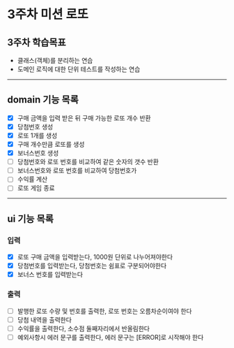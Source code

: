 # 3주차 미션 로또   
## 3주차 학습목표
 - 클래스(객체)를 분리하는 연습 
 - 도메인 로직에 대한 단위 테스트를 작성하는 연습

---
## domain 기능 목록
 - [x] 구매 금액을 입력 받은 뒤 구매 가능한 로또 개수 반환
 - [x] 당첨번호 생성
 - [x] 로또 1개를 생성
 - [x] 구매 개수만큼 로또를 생성
 - [x] 보너스번호 생성
 - [ ] 당첨번호와 로또 번호를 비교하여 같은 숫자의 갯수 반환
 - [ ] 보너스번호와 로또 번호를 비교하여 당첨번호가 
 - [ ] 수익률 계산
 - [ ] 로또 게임 종료

---

## ui 기능 목록

### 입력
- [x] 로또 구매 금액을 입력받는다, 1000원 단위로 나누어져야한다
- [x] 당첨번호를 입력받는다, 당첨번호는 쉼표로 구분되어야한다
- [x] 보너스 번호를 입력받는다

### 출력
- [ ] 발행한 로또 수량 및 번호를 출력한, 로또 번호는 오름차순이여야 한다
- [ ] 당첨 내역을 출력한다
- [ ] 수익률을 출력한다, 소수점 둘째자리에서 반올림한다
- [ ] 예외사항시 에러 문구를 출력한다, 에러 문구는 [ERROR]로 시작해야 한다